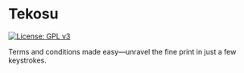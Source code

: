 # Tekosu

[![License: GPL v3](https://img.shields.io/badge/License-GPLv3-blue.svg)](https://www.gnu.org/licenses/gpl-3.0)

Terms and conditions made easy—unravel the fine print in just a few keystrokes.
